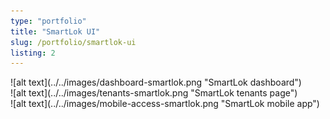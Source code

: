 ```yaml
---
type: "portfolio"
title: "SmartLok UI"
slug: /portfolio/smartlok-ui
listing: 2
---
```


[//]: # "This is going to have the images and classes for the images to make them layout properly. the main portfolio page will have the featured images laid out as well"

<div class="row">
<div class="col-12">
![alt text](../../images/dashboard-smartlok.png "SmartLok dashboard")
</div>
<div class="col-12">
![alt text](../../images/tenants-smartlok.png "SmartLok tenants page")
</div>
<div class="col-12">
![alt text](../../images/mobile-access-smartlok.png "SmartLok mobile app")
</div>
</div>
